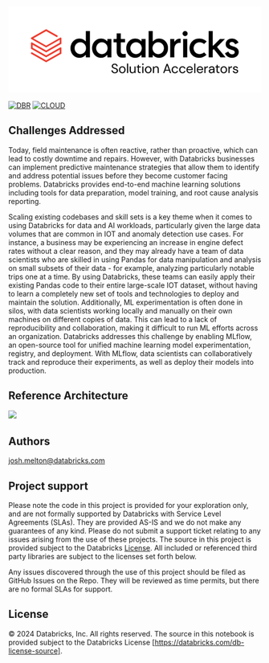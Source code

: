 <img src=https://raw.githubusercontent.com/databricks-industry-solutions/.github/main/profile/solacc_logo.png width="600px">

[![DBR](https://img.shields.io/badge/DBR-14.3ML-red?logo=databricks&style=for-the-badge)](https://docs.databricks.com/release-notes/runtime/14.3lts-ml.html)
[![CLOUD](https://img.shields.io/badge/CLOUD-ALL-blue?logo=googlecloud&style=for-the-badge)](https://databricks.com/try-databricks)

## Challenges Addressed
Today, field maintenance is often reactive, rather than proactive, which can lead to costly downtime and repairs. However, with Databricks businesses can implement predictive maintenance strategies that allow them to identify and address potential issues before they become customer facing problems. Databricks provides end-to-end machine learning solutions including tools for data preparation, model training, and root cause analysis reporting. 

Scaling existing codebases and skill sets is a key theme when it comes to using Databricks for data and AI workloads, particularly given the large data volumes that are common in IOT and anomaly detection use cases. For instance, a business may be experiencing an increase in engine defect rates without a clear reason, and they may already have a team of data scientists who are skilled in using Pandas for data manipulation and analysis on small subsets of their data - for example, analyzing particularly notable trips one at a time. By using Databricks, these teams can easily apply their existing Pandas code to their entire large-scale IOT dataset, without having to learn a completely new set of tools and technologies to deploy and maintain the solution. Additionally, ML experimentation is often done in silos, with data scientists working locally and manually on their own machines on different copies of data. This can lead to a lack of reproducibility and collaboration, making it difficult to run ML efforts across an organization. Databricks addresses this challenge by enabling MLflow, an open-source tool for unified machine learning model experimentation, registry, and deployment. With MLflow, data scientists can collaboratively track and reproduce their experiments, as well as deploy their models into production.

## Reference Architecture
<img src='https://raw.githubusercontent.com/databricks-industry-solutions/iot-distributed-pandas/master/images/reference_architecture.png' width=800>

## Authors
josh.melton@databricks.com

## Project support 

Please note the code in this project is provided for your exploration only, and are not formally supported by Databricks with Service Level Agreements (SLAs). They are provided AS-IS and we do not make any guarantees of any kind. Please do not submit a support ticket relating to any issues arising from the use of these projects. The source in this project is provided subject to the Databricks [License](./LICENSE.md). All included or referenced third party libraries are subject to the licenses set forth below.

Any issues discovered through the use of this project should be filed as GitHub Issues on the Repo. They will be reviewed as time permits, but there are no formal SLAs for support. 

## License

&copy; 2024 Databricks, Inc. All rights reserved. The source in this notebook is provided subject to the Databricks License [https://databricks.com/db-license-source].
